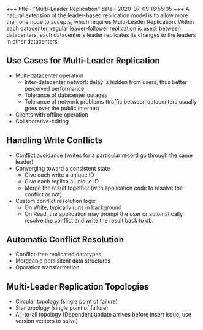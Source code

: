 +++
title=  "Multi-Leader Replication"
date=   2020-07-09 16:55:05
+++
A natural extension of the leader-based replication model is to allow more than one node to accepts, which requires Multi-Leader Replication. Within each datacenter, regular leader-follower replication is used; between datacenters, each datacenter's leader replicates
its changes to the leaders in other datacenters.

## Use Cases for Multi-Leader Replication
* Multi-datacenter operation
    * Inter-datacenter network delay is hidden from users, thus better perceived performance.
    * Tolerance of datacenter outages
    * Tolerance of network problems (traffic between datacenters usually goes over the public internet)
* Clients with offline operation
* Collaborative-editing

## Handling Write Conflicts
* Conflict avoidance (writes for a particular record go through the same leader)
* Converging toward a consistent state
    * Give each write a unique ID
    * Give each replica a unique ID
    * Merge the result together (with application code to resolve the conflict or not)
* Custom conflict resolution logic
    * On Write, typically runs in background
    * On Read, the application may prompt the user or automatically resolve the conflict and write the result back to db.
## Automatic Conflict Resolution
* Conflict-free replicated datatypes
* Mergeable persisitent data structures
* Oporation transformation
## Multi-Leader Replication Topologies
* Circular topology (single point of failure)
* Star topology (single point of failure)
* All-to-all topology (Dependent update arrives before insert issue, use version vectors to solve)

